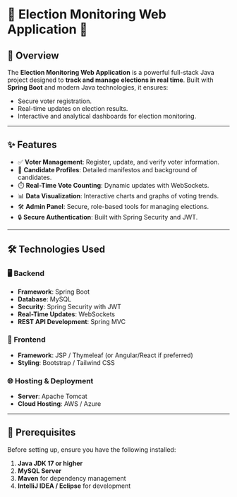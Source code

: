 # 🌟 Election Monitoring Web Application 🌟


## 🌟 Overview

The **Election Monitoring Web Application** is a powerful full-stack Java project designed to **track and manage elections in real time**. Built with **Spring Boot** and modern Java technologies, it ensures:
- Secure voter registration.
- Real-time updates on election results.
- Interactive and analytical dashboards for election monitoring.

---

## ✨ Features

- ✅ **Voter Management**: Register, update, and verify voter information.  
- 📄 **Candidate Profiles**: Detailed manifestos and background of candidates.  
- ⏱️ **Real-Time Vote Counting**: Dynamic updates with WebSockets.  
- 📊 **Data Visualization**: Interactive charts and graphs of voting trends.  
- 🛠️ **Admin Panel**: Secure, role-based tools for managing elections.  
- 🔒 **Secure Authentication**: Built with Spring Security and JWT.  

---

## 🛠️ Technologies Used

### 🖥️ Backend
- **Framework**: Spring Boot  
- **Database**: MySQL  
- **Security**: Spring Security with JWT  
- **Real-Time Updates**: WebSockets  
- **REST API Development**: Spring MVC  

### 🎨 Frontend
- **Framework**: JSP / Thymeleaf (or Angular/React if preferred)  
- **Styling**: Bootstrap / Tailwind CSS  

### 🌐 Hosting & Deployment
- **Server**: Apache Tomcat  
- **Cloud Hosting**: AWS / Azure  

---

## 🚀 Prerequisites

Before setting up, ensure you have the following installed:  
1. **Java JDK 17 or higher**  
2. **MySQL Server**  
3. **Maven** for dependency management  
4. **IntelliJ IDEA / Eclipse** for development  




